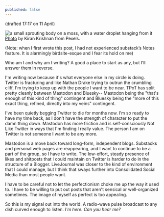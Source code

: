 ```yaml
---
published: false
---
```

(drafted 17:17 on 11 April)

![a small sprouting body on a moss, with a water droplet hanging from it]({{site.baseurl}}/https://www.pexels.com/photo/balance-16228645/)
[Photo](/images/pexels-kiran-krishnan-16228645.jpg) by Kiran Krishnan from Pexels.

(Note: when I first wrote this post, I had not experienced substack’s Notes feature. It is alarmingly birdsite-esque and I fear its hold on me)

Who am I and why am I writing? A good a place to start as any, but I'll answer them in reverse.

I'm writing now because it's what everyone else in my circle is doing. Twitter is fracturing and like Nathan Drake trying to outrun the crumbling cliff, I'm trying to keep up with the people I want to be near. TPoT has split pretty cleanly between Mastodon and Bluesky-- Mastodon being the "that's enough of this kind of thing" contingent and Bluesky being the "more of this exact thing, refined, directly into my veins" contingent.

I've been quietly begging Twitter to die for months now. I'm so ready to have my time back, as I don't have the strength of character to put the damn thing down. Mastodon has more friction and is self-consciously Not Like Twitter in ways that I'm finding I really value. The person I am on Twitter is not someone I want to be any more. 

Mastodon is a move back toward long-form, independent blogs. Substacks and personal web pages are reappearing, and I want to continue to be a part of the group, so I have to write. The low-effort, steady presence of likes and shitposts that I could maintain on Twitter is harder to do in the structure of a Blogger. LiveJournal was closer to the kind of environment that I could manage, but I think that sways further into Consolidated Social Media than most people want.

I have to be careful not to let the perfectionism choke me up the way it used to. I have to be willing to put out posts that aren't sensical or well-organized sometimes. The image of myself as perfect is too appealing.

So this is my signal out into the world. A radio-wave pulse broadcast to any dish curved enough to listen. _I'm here. Can you hear me?_